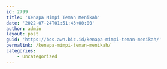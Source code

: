 ```yaml
---
id: 2799
title: 'Kenapa Mimpi Teman Menikah'
date: '2022-07-24T01:51:43+00:00'
author: admin
layout: post
guid: 'https://bos.awn.biz.id/kenapa-mimpi-teman-menikah/'
permalink: /kenapa-mimpi-teman-menikah/
categories:
    - Uncategorized
---
```


